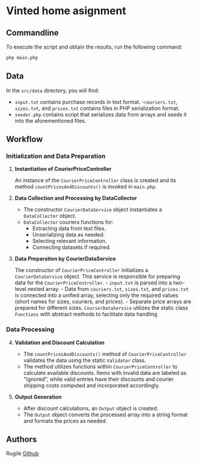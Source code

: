 # Vinted home asignment

## Commandline

To execute the script and obtain the results, run the following command:

```bash
php main.php
```

## Data

In the `src/data` directory, you will find:

- `input.txt` contains purchase records in text format.
-`couriers.txt`, `sizes.txt`, and `prices.txt` contains files in PHP serialization format.
- `seeder.php` contains script that serializes data from arrays and seeds it into the aforementioned files.

## Workflow

### Initialization and Data Preparation

1. **Instantiation of CourierPriceController**

   An instance of the `CourierPriceController` class is created and its method `countPricesAndDiscounts()` is invoked in `main.php`.

2. **Data Collection and Processing by DataCollector**

   - The constructor  `CourierDataService` object instantiates a `DataCollector` object.
   - `DataCollector` couriers functions for:
        - Extracting data from text files.
        - Unserializing data as needed.
        - Selecting relevant information.
        - Connecting datasets if required.

3. **Data Preparation by CourierDataService**

   The constructor of `CourierPriceController` initializes a `CourierDataService` object. This service is responsible for preparing data for the `CourierPriceController`.
        - `input.txt` is parsed into a two-level nested array.
        - Data from `couriers.txt`, `sizes.txt`, and `prices.txt` is connected into a unified array, selecting only the    required values (short names for sizes, couriers, and prices).
        - Separate price arrays are prepared for different sizes.
 `CourierDataService` utilizes the static class `Functions` with abstract methods to facilitate data handling

### Data Processing

4. **Validation and Discount Calculation**

   - The `countPricesAndDiscounts()` method of `CourierPriceController` validates the data using the static `Validator` class.
    - The method utilizes functions within `CourierPriceController` to calculate available discounts. Items with invalid data are labeled as "Ignored", while valid entries have their discounts and courier shipping costs computed and incorporated accordingly.

5. **Output Generation**

   - After discount calculations, an `Output` object is created.
   - The `Output` object converts the processed array into a string format and formats the prices as needed.

## Authors

Rugilė [Github](https://github.com/kauste)
